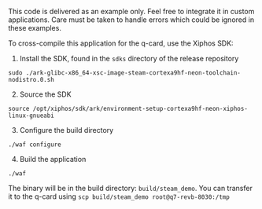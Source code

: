 This code is delivered as an example only. Feel free to integrate it in custom applications. Care must be taken to handle errors which could be ignored in these examples.

To cross-compile this application for the q-card, use the Xiphos SDK:

1. Install the SDK, found in the `sdks` directory of the release repository
```
sudo ./ark-glibc-x86_64-xsc-image-steam-cortexa9hf-neon-toolchain-nodistro.0.sh
```

2. Source the SDK
```
source /opt/xiphos/sdk/ark/environment-setup-cortexa9hf-neon-xiphos-linux-gnueabi
```

3. Configure the build directory
```
./waf configure
```

4. Build the application
```
./waf
```

The binary will be in the build directory: `build/steam_demo`. You can transfer it to the q-card using `scp build/steam_demo root@q7-revb-8030:/tmp`

